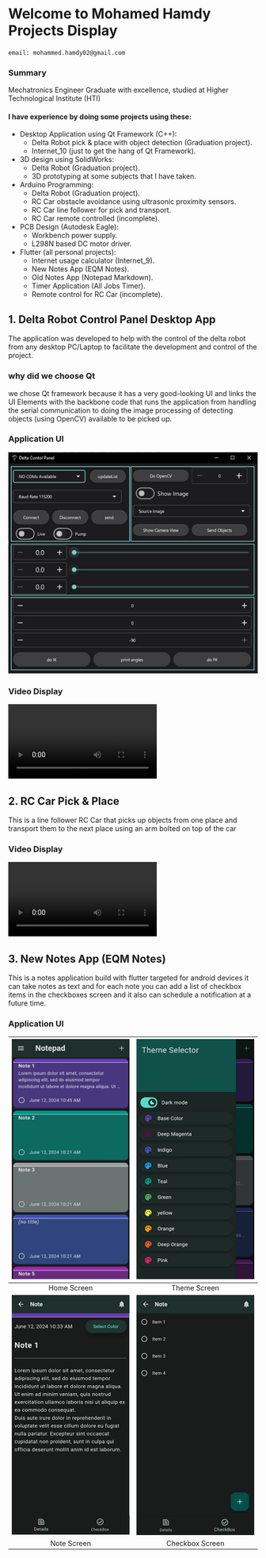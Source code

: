 # Welcome to Mohamed Hamdy Projects Display 
	email: mohammed.hamdy02@gmail.com

### Summary
Mechatronics Engineer Graduate with excellence, studied at Higher Technological Institute (HTI)

#### I have experience by doing some projects using these:

 - Desktop Application using Qt Framework (C++):
	+ Delta Robot pick & place with object detection (Graduation project).
	+ Internet_10 (just to get the hang of Qt Framework).
 - 3D design using SolidWorks:
	+ Delta Robot (Graduation project).
	+ 3D prototyping at some subjects that I have taken.
 - Arduino Programming:
	+ Delta Robot (Graduation project).
	+ RC Car obstacle avoidance using ultrasonic proximity sensors.
	+ RC Car line follower for pick and transport.
	+ RC Car remote controlled (incomplete).
 - PCB Design (Autodesk Eagle):
	+ Workbench power supply.
	+ L298N based DC motor driver.
 - Flutter (all personal projects):
	+ Internet usage calculator (Internet_9).
	+ New Notes App (EQM Notes).
	+ Old Notes App (Notepad Markdown).
	+ Timer Application (All Jobs Timer).
	+ Remote control for RC Car (incomplete).
	

## 1. Delta Robot Control Panel Desktop App
The application was developed to help with the control of the delta robot 
from any desktop PC/Laptop to facilitate the development and control of the
project.

### why did we choose Qt
we chose Qt framework because it has a very good-looking UI and links the 
UI Elements with the backbone code that runs the application from handling 
the serial communication to doing the image processing of detecting objects
(using OpenCV) available to be picked up.

### Application UI
![QtDesktopApp](./assets/images/Delta_robot_control_panel.png "Control Panel")

### Video Display
![DeltaRobot](./assets/videos/Delta_robot_video.mp4)

## 2. RC Car Pick & Place
This is a line follower RC Car that picks up objects from one place and 
transport them to the next place using an arm bolted on top of the car

### Video Display
![DeltaRobot](./assets/videos/RC_Car_pick_and_place.mp4)

## 3. New Notes App (EQM Notes)
This is a notes application build with flutter targeted for android devices
it can take notes as text and for each note you can add a list of checkbox items
in the checkboxes screen and it also can schedule a notification at a future time.
### Application UI

| ![homeScreen](./assets/images/EQM_Notes_home_small.png) | ![themeScreen](./assets/images/EQM_Notes_theme_small.png)|
|:-------------------------------------------------------:|:--------------------------------------------------------:|
|                       Home Screen                       |                       Theme Screen                       |
| ![homeScreen](./assets/images/EQM_Notes_note_small.png) | ![themeScreen](./assets/images/EQM_Notes_Checkbox_List_small.png)|
|                       Note Screen                       |                       Checkbox Screen                    |
